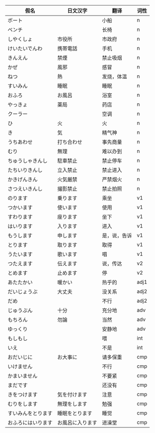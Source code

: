 ﻿|假名|日文汉字|翻译|词性|
|-|-|-|-|
|ボート||小船|n|
|ベンチ||长椅|n|
|しやくしょ|市役所|市政府|n|
|けいたいでんわ|携帯電話|手机|n|
|きんえん|禁煙|禁止吸烟|n|
|かぜ|風邪|感冒|n|
|ねつ|熱|发烧，体温|n|
|すいみん|睡眠|睡眠|n|
|おふろ|お風呂|浴室|n|
|やっきょ|薬局|药店|n|
|クーラー||空调|n|
|ひ|火|火|n|
|き|気|精气神|n|
|うちあわせ|打ち合わせ|事先商量|n|
|むり|無理|难以办到|n|
|ちゅうしゃきんし|駐車禁止|禁止停车|n|
|たちいりきんし|立入禁止|禁止进入|n|
|かきげんきん|火気厳禁|严禁烟火|n|
|さつえいきんし|撮影禁止|禁止拍照|n|
|のります|乗ります|乘坐|v1|
|つかいます|使います|使用|v1|
|すわります|座ります|坐下|v1|
|はいります|入ります|进入|v1|
|もうします|申します|是，说，告诉|v1|
|とります|取ります|取得|v1|
|うたいます|歌います|唱|v1|
|つたえます|伝えます|说，传达|v2|
|とめます|止めます|停|v2|
|あたたかい|暖かい|热乎的|adj1|
|だいじょうぶ|大丈夫|没关系|adj2|
|だめ||不行|adj2|
|じゅうぶん|十分|充分地|adv|
|もちろん|勿論|当然|adv|
|ゆっくり||安静地|adv|
|もしもし||喂|int|
|いえ||不是|int|
|おだいじに|お大事に|请多保重|cmp|
|いけません||不行|cmp|
|かまいません||不要紧|cmp|
|まだです||还没有|cmp|
|きをつけます|気を付けます|注意|cmp|
|むりをします|無理をします|勉强|cmp|
|すいみんをとります|睡眠をとります|睡觉|cmp|
|おふろにはいります|お風呂に入ります|进澡堂|cmp|